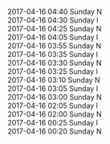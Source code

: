 2017-04-16 04:40 Sunday  N  
2017-04-16 04:30 Sunday  I  
2017-04-16 04:25 Sunday  N  
2017-04-16 04:05 Sunday  I  
2017-04-16 03:55 Sunday  N  
2017-04-16 03:35 Sunday  I  
2017-04-16 03:30 Sunday  N  
2017-04-16 03:25 Sunday  I  
2017-04-16 03:10 Sunday  N  
2017-04-16 03:05 Sunday  I  
2017-04-16 03:00 Sunday  N  
2017-04-16 02:05 Sunday  I  
2017-04-16 02:00 Sunday  N  
2017-04-16 00:25 Sunday  I  
2017-04-16 00:20 Sunday  N  
